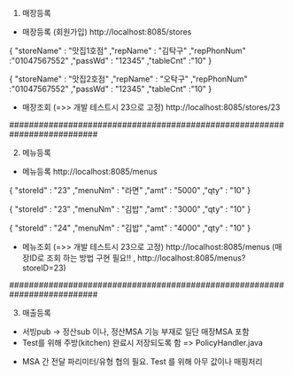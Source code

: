 


1. 매장등록

* 매장등록 (회원가입)
http://localhost:8085/stores

{
 "storeName" : "맛집1호점"
,"repName" : "김탁구"
,"repPhonNum" :"01047567552"
,"passWd" : "12345"
,"tableCnt" :"10"
}

{
 "storeName" : "맛집2호점"
,"repName" : "오탁구"
,"repPhonNum" :"01047567552"
,"passWd" : "12345"
,"tableCnt" :"10"
}


* 매장조회 (=>> 개발 테스트시 23으로 고정)
http://localhost:8085/stores/23


##########################################################################


2. 메뉴등록

* 메뉴등록
http://localhost:8085/menus

{
"storeId" : "23"
,"menuNm" : "라면"
,"amt" : "5000"
,"qty" : "10"
}

{
"storeId" : "23"
,"menuNm" : "김밥"
,"amt" : "3000"
,"qty" : "10"
}

{
"storeId" : "24"
,"menuNm" : "김밥"
,"amt" : "4000"
,"qty" : "10"
}


* 메뉴조회 (=>> 개발 테스트시 23으로 고정)
http://localhost:8085/menus   (매장ID로 조회 하는 방법 구현 필요!! , http://localhost:8085/menus?storeID=23)


##########################################################################

3. 매출등록

* 서빙pub -> 정산sub 이나, 정산MSA 기능 부재로 일단 매장MSA 포함
* Test를 위해 주방(kitchen) 완료시 저장되도록 함 => PolicyHandler.java
 - MSA 간 전달 파리미터/유형 협의 필요. Test 를 위해 아무 값이나 매핑처리


